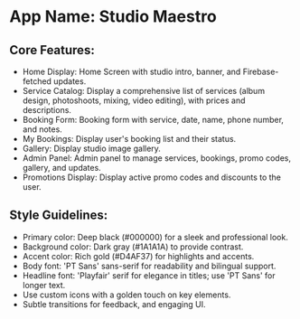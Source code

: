 # **App Name**: Studio Maestro

## Core Features:

- Home Display: Home Screen with studio intro, banner, and Firebase-fetched updates.
- Service Catalog: Display a comprehensive list of services (album design, photoshoots, mixing, video editing), with prices and descriptions.
- Booking Form: Booking form with service, date, name, phone number, and notes.
- My Bookings: Display user's booking list and their status.
- Gallery: Display studio image gallery.
- Admin Panel: Admin panel to manage services, bookings, promo codes, gallery, and updates.
- Promotions Display: Display active promo codes and discounts to the user.

## Style Guidelines:

- Primary color: Deep black (#000000) for a sleek and professional look.
- Background color: Dark gray (#1A1A1A) to provide contrast.
- Accent color: Rich gold (#D4AF37) for highlights and accents.
- Body font: 'PT Sans' sans-serif for readability and bilingual support.
- Headline font: 'Playfair' serif for elegance in titles; use 'PT Sans' for longer text.
- Use custom icons with a golden touch on key elements.
- Subtle transitions for feedback, and engaging UI.